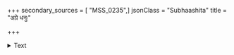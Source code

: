 +++
secondary_sources = [ "MSS_0235",]
jsonClass = "Subhaashita"
title = "अग्रे धनुः"

+++

<details><summary>Text</summary>

अग्रे धनुः शरकरः स्वयमस्ति कामः पश्चात्त्वरा शशधरोदयसंशयोत्था।  
ध्वान्तं दिनान्तविकसद्विभवं समन्तात् किं केवला पथि वधूर्दयिताभिसारे॥
</details>
